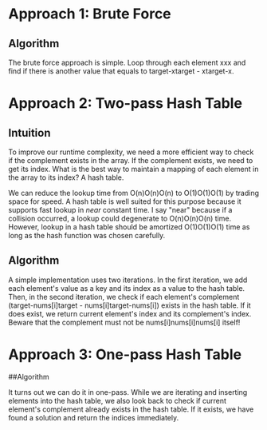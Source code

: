 # Approach 1: Brute Force

## Algorithm
The brute force approach is simple. Loop through each element xxx and find if there is another value that equals to target-xtarget - xtarget-x.


# Approach 2: Two-pass Hash Table

## Intuition

To improve our runtime complexity, we need a more efficient way to check if the complement exists in the array. If the complement exists, we need to get its index. What is the best way to maintain a mapping of each element in the array to its index? A hash table.

We can reduce the lookup time from O(n)O(n)O(n) to O(1)O(1)O(1) by trading space for speed. A hash table is well suited for this purpose because it supports fast lookup in *near* constant time. I say "near" because if a collision occurred, a lookup could degenerate to O(n)O(n)O(n) time. However, lookup in a hash table should be amortized O(1)O(1)O(1) time as long as the hash function was chosen carefully.

## Algorithm

A simple implementation uses two iterations. In the first iteration, we add each element's value as a key and its index as a value to the hash table. Then, in the second iteration, we check if each element's complement (target-nums[i]target - nums[i]target-nums[i]) exists in the hash table. If it does exist, we return current element's index and its complement's index. Beware that the complement must not be nums[i]nums[i]nums[i] itself!



# Approach 3: One-pass Hash Table
##Algorithm

It turns out we can do it in one-pass. While we are iterating and inserting elements into the hash table, we also look back to check if current element's complement already exists in the hash table. If it exists, we have found a solution and return the indices immediately.
